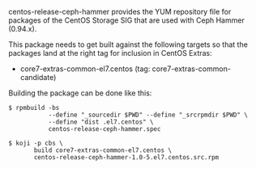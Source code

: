 centos-release-ceph-hammer provides the YUM repository file for packages of the
CentOS Storage SIG that are used with Ceph Hammer (0.94.x).

This package needs to get built against the following targets so that the
packages land at the right tag for inclusion in CentOS Extras:

 - core7-extras-common-el7.centos (tag: core7-extras-common-candidate)


Building the package can be done like this:

    $ rpmbuild -bs
               --define "_sourcedir $PWD" --define "_srcrpmdir $PWD" \
               --define "dist .el7.centos" \
               centos-release-ceph-hammer.spec

    $ koji -p cbs \
           build core7-extras-common-el7.centos \
           centos-release-ceph-hammer-1.0-5.el7.centos.src.rpm

